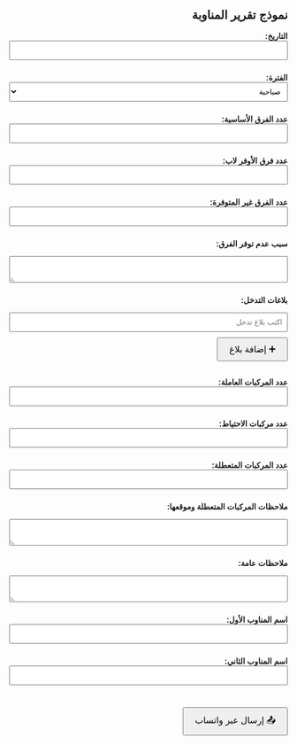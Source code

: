 
<html>
<head>
  <meta charset="UTF-8">
  <title>نموذج المناوبة</title>
  <style>
    body { font-family: Arial; direction: rtl; padding: 20px; }
    input, select, textarea { width: 100%; margin-bottom: 10px; padding: 8px; }
    label { font-weight: bold; }
    button { padding: 10px 20px; font-size: 16px; }
  </style>
</head>
<body>

  <h2>نموذج تقرير المناوبة</h2>

  <label>التاريخ:</label>
  <input type="text" id="date" readonly>

  <label>الفترة:</label>
  <select id="shift">
    <option value="صباحية">صباحية</option>
    <option value="مسائية">مسائية</option>
  </select>

  <label>عدد الفرق الأساسية:</label>
  <input type="number" id="mainTeams">

  <label>عدد فرق الأوفر لاب:</label>
  <input type="number" id="overlapTeams">

  <label>عدد الفرق غير المتوفرة:</label>
  <input type="number" id="unavailableTeams">

  <label>سبب عدم توفر الفرق:</label>
  <textarea id="unavailableReason"></textarea>

  <label>بلاغات التدخل:</label>
  <div id="interventions">
    <input type="text" class="intervention" placeholder="اكتب بلاغ تدخل">
  </div>
  <button onclick="addIntervention()">➕ إضافة بلاغ</button><br><br>

  <label>عدد المركبات العاملة:</label>
  <input type="number" id="activeVehicles">

  <label>عدد مركبات الاحتياط:</label>
  <input type="number" id="reserveVehicles">

  <label>عدد المركبات المتعطلة:</label>
  <input type="number" id="brokenVehicles">

  <label>ملاحظات المركبات المتعطلة وموقعها:</label>
  <textarea id="brokenNotes"></textarea>

  <label>ملاحظات عامة:</label>
  <textarea id="generalNotes"></textarea>

  <label>اسم المناوب الأول:</label>
  <input type="text" id="staff1">

  <label>اسم المناوب الثاني:</label>
  <input type="text" id="staff2">

  <br>
  <button onclick="sendWhatsApp()">📤 إرسال عبر واتساب</button>

  <script>
    // تعبئة التاريخ تلقائيًا
    document.getElementById("date").value = new Date().toLocaleDateString('ar-EG');

    function addIntervention() {
      var div = document.createElement("div");
      div.innerHTML = '<input type="text" class="intervention" placeholder="اكتب بلاغ تدخل">';
      document.getElementById("interventions").appendChild(div);
    }

    function sendWhatsApp() {
      let text = "📋 تقرير المناوبة:\n";
      text += "📅 التاريخ: " + document.getElementById("date").value + "\n";
      text += "🕒 الفترة: " + document.getElementById("shift").value + "\n";
      text += "✅ عدد الفرق الأساسية: " + document.getElementById("mainTeams").value + "\n";
      text += "🔄 عدد فرق الأوفر لاب: " + document.getElementById("overlapTeams").value + "\n";
      text += "❌ عدد الفرق غير المتوفرة: " + document.getElementById("unavailableTeams").value + "\n";
      text += "📝 سبب عدم التوفر: " + document.getElementById("unavailableReason").value + "\n";

      let interventions = document.querySelectorAll(".intervention");
      text += "🚨 بلاغات التدخل:\n";
      interventions.forEach((input, index) => {
        if (input.value.trim() !== "")
          text += (index + 1) + "- " + input.value + "\n";
      });

      text += "🚗 عدد المركبات العاملة: " + document.getElementById("activeVehicles").value + "\n";
      text += "🅿️ عدد مركبات الاحتياط: " + document.getElementById("reserveVehicles").value + "\n";
      text += "🛠️ عدد المركبات المتعطلة: " + document.getElementById("brokenVehicles").value + "\n";
      text += "📍 ملاحظات وتعطلات المركبات: " + document.getElementById("brokenNotes").value + "\n";
      text += "🗒️ ملاحظات عامة: " + document.getElementById("generalNotes").value + "\n";
      text += "👥 أسماء المناوبين:\n";
      text += "1- " + document.getElementById("staff1").value + "\n";
      text += "2- " + document.getElementById("staff2").value + "\n";

      var url = "https://wa.me/?text=" + encodeURIComponent(text);
      window.open(url, '_blank');
    }
  </script>

</body>
</html>
